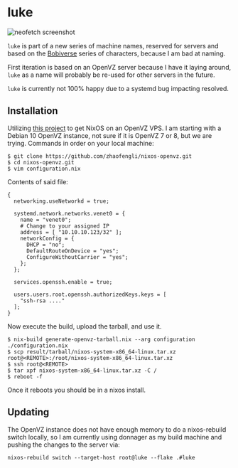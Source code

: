 # luke

![neofetch screenshot](https://i.imgur.com/9aienJ6.png)

`luke` is part of a new series of machine names, reserved for servers and based on the [Bobiverse](https://bobiverse.fandom.com/wiki/We_Are_Legion_\(We_Are_Bob\)_Wiki) series of characters, because I am bad at naming.

First iteration is based on an OpenVZ server because I have it laying around, `luke` as a name will probably be re-used for other servers in the future.

`luke` is currently not 100% happy due to a systemd bug impacting resolved.

## Installation

Utilizing [this project](https://github.com/zhaofengli/nixos-openvz/) to get NixOS on an OpenVZ VPS. I am starting with a Debian 10 OpenVZ instance, not sure if it is OpenVZ 7 or 8, but we are trying. Commands in order on your local machine:


```
$ git clone https://github.com/zhaofengli/nixos-openvz.git
$ cd nixos-openvz.git
$ vim configuration.nix
```

Contents of said file:

```
{
  networking.useNetworkd = true;

  systemd.network.networks.venet0 = {
    name = "venet0";
    # Change to your assigned IP
    address = [ "10.10.10.123/32" ];
    networkConfig = {
      DHCP = "no";
      DefaultRouteOnDevice = "yes";
      ConfigureWithoutCarrier = "yes";
    };
  };

  services.openssh.enable = true;

  users.users.root.openssh.authorizedKeys.keys = [
    "ssh-rsa ...."
  ];
}
```

Now execute the build, upload the tarball, and use it.

```
$ nix-build generate-openvz-tarball.nix --arg configuration ./configuration.nix
$ scp result/tarball/nixos-system-x86_64-linux.tar.xz root@<REMOTE>:/root/nixos-system-x86_64-linux.tar.xz
$ ssh root@<REMOTE>
$ tar xpf nixos-system-x86_64-linux.tar.xz -C /
$ reboot -f
```

Once it reboots you should be in a nixos install.

## Updating

The OpenVZ instance does not have enough memory to do a nixos-rebuild switch locally, so I am currently using donnager as my build machine and pushing the changes to the server via:

```
nixos-rebuild switch --target-host root@luke --flake .#luke
```
